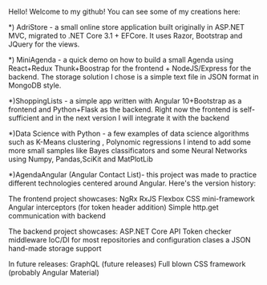 Hello! Welcome to my github! You can see some of my creations here:

*) AdriStore - a small online store application built originally in ASP.NET MVC, migrated to .NET Core 3.1 + EFCore. It uses Razor, Bootstrap and JQuery for the views.

*) MiniAgenda - a quick demo on how to build a small Agenda using React+Redux Thunk+Boostrap for the frontend + NodeJS/Express for the backend. 
The storage solution I chose is a simple text file in JSON format in MongoDB style.

*)ShoppingLists - a simple app written with Angular 10+Bootstrap as a frontend and Python+Flask as the backend. Right now the frontend is self-sufficient and in the next version I will integrate it with the backend

*)Data Science with Python - a few examples of data science algorithms such as K-Means clustering , Polynomic regressions
I intend to add some more small samples like Bayes classificators and some Neural Networks using Numpy, Pandas,SciKit and MatPlotLib

*)AgendaAngular (Angular Contact List)- this project was made to practice different technologies centered around Angular. Here's the version history:

The frontend project showcases:
NgRx
RxJS
Flexbox CSS mini-framework
Angular interceptors (for token header addition)
Simple http.get communication with backend

The backend project showcases:
ASP.NET Core API
Token checker middleware
IoC/DI for most repositories and configuration clases
a JSON hand-made storage support

In future releases:
GraphQL (future releases)
Full blown CSS framework (probably Angular Material)

